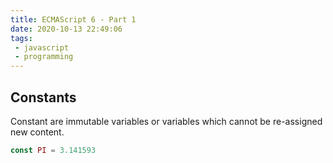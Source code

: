 ```yaml
---
title: ECMAScript 6 - Part 1
date: 2020-10-13 22:49:06
tags:
 - javascript
 - programming
---
```


## Constants

Constant are immutable variables or variables which cannot be re-assigned new content.

```javascript
const PI = 3.141593
```